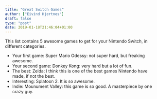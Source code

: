 ```yaml
---
title: "Great Switch Games"
author: ["Eivind Hjertnes"]
draft: false
type: "post"
date: 2019-01-18T21:46:04+01:00
---
```


This list contains 5 awesome games to get for your Nintendo Switch, in
different categories.

-   Your first game: Super Mario Odessy: not super hard, but freaking
    awesome.
-   Your second game: Donkey Kong: very hard but a lot of fun.
-   The best: Zelda: I think this is one of the best games Nintendo have
    made, if not the best.
-   Interesting: Splatoon 2. It is so awesome.
-   Indie: Mounument Valley: this game is so good. A masterpiece by one
    crazy guy.
